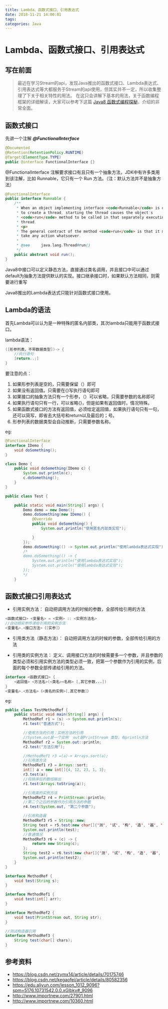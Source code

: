 ```yaml
---
title: Lambda、函数式接口、引用表达式
date: 2018-11-21 14:00:01
tags:
categories: Java
---
```


# Lambda、函数式接口、引用表达式

## 写在前面
>最近在学习Stream的api，发现Java推出的函数式接口、Lambda表达式、引用表达式等大都服务于Stream的api使用，但其实并不一定，所以收集整理了下关于相关特性的用法。
在这只会讲解下基本的用法，关于函数编程框架的详细解读，大家可以参考下这篇 [Java8 函数式编程探秘](http://www.importnew.com/27901.html "Java8 函数式编程探秘")，介绍的非常全面。

## 函数式接口
先讲一个注解 ***@FunctionalInterface***

```java
@Documented
@Retention(RetentionPolicy.RUNTIME)
@Target(ElementType.TYPE)
public @interface FunctionalInterface {}
```

@FunctionalInterface 注解要求接口有且只有一个抽象方法，JDK中有许多类用到该注解，比如 Runnable，它只有一个 Run 方法。（注：默认方法并不是抽象方法）

```java
@FunctionalInterface
public interface Runnable {
    /**
     * When an object implementing interface <code>Runnable</code> is used
     * to create a thread, starting the thread causes the object's
     * <code>run</code> method to be called in that separately executing
     * thread.
     * <p>
     * The general contract of the method <code>run</code> is that it may
     * take any action whatsoever.
     *
     * @see     java.lang.Thread#run()
     */
    public abstract void run();
}
```
Java8中接口可以定义静态方法，直接通过类名调用，并且接口中可以通过default为抽象方法提供默认的实现。接口继承接口时，如果默认方法相同，则需要进行重写

Java8推出的Lambda表达式只能针对函数式接口使用。


## Lambda的语法

首先Lambda可以认为是一种特殊的匿名内部类，其次lambda只能用于函数式接口。

lambda语法：

```java
([形参列表，不带数据类型])-> {
    //执行语句
    [return..;]
}
```

要注意的点：
1. 如果形参列表是空的，只需要保留（）即可
2. 如果没有返回值。只需要在{}写执行语句即可
3. 如果接口的抽象方法只有一个形参，（）可以省略，只需要参数的名称即可
4. 如果执行语句只有一行，可以省略{}，但是如果有返回值时，情况特殊。
5. 如果函数式接口的方法有返回值，必须给定返回值，如果执行语句只有一句，还可以简写，即省去大括号和return以及最后的；号。
6. 形参列表的数据类型会自动推断，只需要参数名称。

eg:
```java
@FunctionalInterface
interface IDemo {
    void doSomething();
}

class Demo {
    public void doSomething(IDemo c) {
        System.out.println(c);
        c.doSomething();
    }
}

public class Test {

    public static void main(String[] args) {
        Demo demo = new Demo();
        demo.doSomething(new IDemo() {
            @Override
            public void doSomething() {
                System.out.println("使用匿名内部类实现");

            }
        });
        demo.doSomething(() -> System.out.println("使用lambda表达式实现"));
        /*
        demo.doSomething(() -> {
            System.out.println("使用lambda表达式实现");
            System.out.println("使用lambda表达式实现");
        });
        */
    }
```

## 函数式接口引用表达式

* 引用实例方法：
    自动把调用方法的时候的参数，全部传给引用的方法

```java
<函数式接口> <变量名> = <实例> :: <实例方法名>
//自动把实参传递给引用的实例方法
<变量名>.<接口方法>（[实参]）
```
* 引用类方法（静态方法）：
    自动把调用方法的时候的参数，全部传给引用的方法

* 引用类的实例方法：
    定义、调用接口方法的时候需要多一个参数，并且参数的类型必须和引用实例方法的类型必须一致，把第一个参数作为引用的实例，后面的每个参数全部传递给引用的方法。

```java
interface <函数式接口> {
    <返回值> <方法名>(<类名><名称> [,其它参数...])    
}
<变量名>.<方法名>（<类名的实例>[,其它参数]）
```

eg:
```java
public class TestMethodRef {
    public static void main(String[] args) {
        MethodRef r1 = (s) -> System.out.println(s);
        r1.test("普通方式");

        //使用方法的引用：实例方法的引用
        //System.out是一个实例  out是PrintStream 类型，有println方法
        MethodRef r2 = System.out::println;
        r2.test("方法引用");

        //MethodRef1 r3 =(a)-> Arrays.sort(a);
        //引用类方法
        MethodRef1 r3 = Arrays::sort;
        int[] a = new int[]{4, 12, 23, 1, 3};
        r3.test(a);
        //将排序后的数组输出
        r1.test(Arrays.toString(a));

        //引用类的实例方法
        MethodRef2 r4 = PrintStream::println;
        //第二个之后的参数作为引用方法的参数
        r4.test(System.out, "第二个参数");

        //引用构造器
        MethodRef3 r5 = String::new;
        String test = r5.test(new char[]{'测', '试', '构', '造', '器', '引', '用'});
        System.out.println(test);
        //普通情况
        MethodRef3 r6 = (c) -> {
            return new String(c);
        };
        String test2 = r6.test(new char[]{'测', '试', '构', '造', '器', '引', '用'});
        System.out.println(test2);
    }
}

interface MethodRef {
    void test(String s);
}

interface MethodRef1 {
    void test(int[] arr);
}

interface MethodRef2 {
    void test(PrintStream out, String str);
}

//测试构造器引用
interface MethodRef3 {
    String test(char[] chars);
}

```

## 参考资料

* https://blog.csdn.net/zymx14/article/details/70175746
* https://blog.csdn.net/kegaofei/article/details/80582356
* https://edu.aliyun.com/lesson_1012_9096?spm=5176.10731542.0.0.xGlbkv#_9096
* http://www.importnew.com/27901.html
* http://www.importnew.com/10360.html